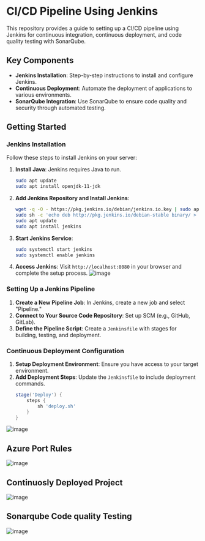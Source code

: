 # CI/CD Pipeline Using Jenkins

This repository provides a guide to setting up a CI/CD pipeline using Jenkins for continuous integration, continuous deployment, and code quality testing with SonarQube.

## Key Components

- **Jenkins Installation**: Step-by-step instructions to install and configure Jenkins.
- **Continuous Deployment**: Automate the deployment of applications to various environments.
- **SonarQube Integration**: Use SonarQube to ensure code quality and security through automated testing.

## Getting Started

### Jenkins Installation

Follow these steps to install Jenkins on your server:

1. **Install Java**: Jenkins requires Java to run.
    ```bash
    sudo apt update
    sudo apt install openjdk-11-jdk
    ```
2. **Add Jenkins Repository and Install Jenkins**:
    ```bash
    wget -q -O - https://pkg.jenkins.io/debian/jenkins.io.key | sudo apt-key add -
    sudo sh -c 'echo deb http://pkg.jenkins.io/debian-stable binary/ > /etc/apt/sources.list.d/jenkins.list'
    sudo apt update
    sudo apt install jenkins
    ```
3. **Start Jenkins Service**:
    ```bash
    sudo systemctl start jenkins
    sudo systemctl enable jenkins
    ```
4. **Access Jenkins**: Visit `http://localhost:8080` in your browser and complete the setup process.
![image](https://github.com/sanskarupa2003/CICD-pipeline-using-Jenkins/assets/92289612/54e9668b-04a2-419d-bc33-1b711e0fa1c7)

### Setting Up a Jenkins Pipeline

1. **Create a New Pipeline Job**: In Jenkins, create a new job and select "Pipeline."
2. **Connect to Your Source Code Repository**: Set up SCM (e.g., GitHub, GitLab).
3. **Define the Pipeline Script**: Create a `Jenkinsfile` with stages for building, testing, and deployment.

### Continuous Deployment Configuration

1. **Setup Deployment Environment**: Ensure you have access to your target environment.
2. **Add Deployment Steps**: Update the `Jenkinsfile` to include deployment commands.
   ```groovy
   stage('Deploy') {
       steps {
           sh 'deploy.sh'
       }
   }
![image](https://github.com/sanskarupa2003/CICD-pipeline-using-Jenkins/assets/92289612/8041b2ab-f6c1-4785-8a0a-42bbe9b1b4e5)

## Azure Port Rules

![image](https://github.com/sanskarupa2003/CICD-pipeline-using-Jenkins/assets/92289612/f68ba4d0-3187-46a3-92dd-db1fd753722a)

## Continuosly Deployed Project 

![image](https://github.com/sanskarupa2003/CICD-pipeline-using-Jenkins/assets/92289612/9be2f406-47fe-414c-8c5f-51b45a4388e3)

## Sonarqube Code quality Testing
![image](https://github.com/sanskarupa2003/CICD-pipeline-using-Jenkins/assets/92289612/2a64d575-b571-4eae-98f2-cc3114562027)

